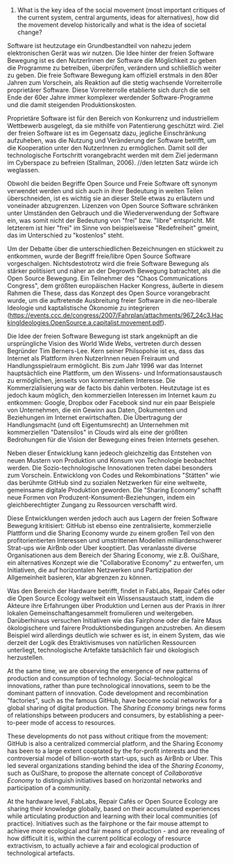 1. What is the key idea of the social movement (most important critiques of the current system, central arguments, ideas for alternatives), how did the movement develop historically and what is the idea of societal change?


Software ist heutzutage ein Grundbestandteil von nahezu jedem elektronischen Gerät was wir nutzen. Die Idee hinter der freien Software Bewegung ist es den NutzerInnen der Software die Möglichkeit zu geben die Programme zu betreiben, überprüfen, verändern und schließlich weiter zu geben. Die freie Software Bewegung kam offiziell erstmals in den 80er Jahren zum Vorschein, als Reaktion auf die stetig wachsende Vorreiterrolle proprietärer Software. Diese Vorreiterrolle etablierte sich durch die seit Ende der 60er Jahre immer komplexer werdender Software-Programme und die damit steigenden Produktionskosten.

Proprietäre Software ist für den Bereich von Konkurrenz und industriellem Wettbewerb ausgelegt, da sie mithilfe von Patentierung geschützt wird. Ziel der freien Software ist es im Gegensatz dazu, jegliche Einschränkung aufzuheben, was die Nutzung und Veränderung der Software betrifft, um die Kooperation unter den NutzerInnen zu ermöglichen. Damit soll der technologische Fortschritt vorangebracht werden mit dem Ziel jedermann im Cyberspace zu befreien (Stallman, 2006).
//den letzten Satz würde ich weglassen.

Obwohl die beiden Begriffe Open Source und Freie Software oft synonym verwendet werden und sich auch in ihrer Bedeutung in weiten Teilen überschneiden, ist es wichtig sie an dieser Stelle etwas zu erläutern und voneinader abzugrenzen. Lizenzen von Open Source Software schränken unter Umständen den Gebrauch und die Wiederverwendung der Software ein, was somit nicht der Bedeutung von "frei" bzw. "libre" entspricht. Mit letzterem ist hier "frei" im Sinne von beispielsweise "Redefreiheit" gmeint, das im Unterschied zu "kostenlos" steht.

Um der Debatte über die unterschiedlichen Bezeichnungen en stückweit zu entkommen, wurde der Begriff freie/libre Open Source Software vorgeschalgen. Nichtsdestotrotz wird die freie Software Bewegung als stärker politisiert und näher an der Degrowth Bewegung batrachtet, als die Open Source Bewegung. Ein Teilnehmer des "Chaos Communications Congress", dem größten europäischen Hacker Kongress, äußerte in diesem Rahmen die These, dass das Konzept des Open Source vorangebracht wurde, um die auftretende Ausbreitung freier Software in die neo-liberale Ideologie und kaptalistische Ökonomie zu integrieren (https://events.ccc.de/congress/2007/Fahrplan/attachments/967_24c3.HackingIdeologies.OpenSource.a.capitalist.movement.pdf). 

Die Idee der freien Software Bewegung ist stark angeknüpft an die ursprüngliche Vision des World Wide Webs, vertreten durch dessen Begründer Tim Berners-Lee. Kern seiner Philsopohie ist es, dass das Internet als Plattform ihren NutzerInnen neuen Freiraum und Handlungsspielraum ermöglicht. Bis zum Jahr 1996 war das Internet hauptsächlich eine Plattform, um den Wissens- und Informationsaustausch zu ermöglichen, jenseits von kommerziellem Interesse. Die Kommerzialisierung war de facto bis dahin verboten. Heutzutage ist es jedoch kaum möglich, den kommerziellen Interessen im Internet kaum zu entkommen: Google, Dropbox oder Facebook sind nur ein paar Beispiele von Unternehmen, die ein Gewinn aus Daten, Dokumenten und Beziehungen im Internet erwirtschaften. Die Übertragung der Handlungsmacht (und oft Eigentumsrecht) an Unternehmen mit kommerziellen "Datensilos" in Clouds wird als eine der größten Bedrohungen für die Vision der Bewegung eines freien Internets gesehen.

Neben dieser Entwicklung kann jedeoch gleichzeitig das Entstehen von neuen Mustern von Produktion und Konsum von Technologie beobachtet werden. Die Sozio-technologische Innovationen treten dabei besonders zum Vorschein. Entwicklong von Codes und Rekombinations "Stätten" wie das berühmte GitHub sind zu sozialen Netzwerken für eine weltweite, gemeinsame digitale Produktion geworden. Die "Sharing Economy" schafft neue Formen von Produzent-Konsument-Beziehungen, indem ein gleichberechtigter Zungang zu Ressourcen verschafft wird.

Diese Entwicklungen werden jedoch auch aus Lagern der freien Software Bewegung kritisiert: GitHub ist ebenso eine zentralisierte, kommerzielle Plattform und die Sharing Economy wurde zu einem großen Teil von den profitorientierten Interessen und umstrittenen Modellen milliardenschwerer Strat-ups wie AirBnb oder Uber kooptiert. Das veranlasste diverse Organisationen aus dem Bereich der Sharing Economy, wie z.B. OuiShare, ein alternatives Konzept wie die "Collaborative Economy" zu entwerfen, um Initiativen, die auf horizontalen Netzwerken und Partizipation der Allgemeinheit basieren, klar abgrenzen zu können.

Was den Bereich der Hardware betrifft, findet in FabLabs, Repair Cafés oder die Open Source Ecology weltweit ein Wissensaustauch statt, indem die Akteure ihre Erfahrungen über Produktion und Lernen aus der Praxis in ihrer lokalen Gemeinschaftangesammelt fromulieren und weitergeben. Darüberhinaus versuchen Initiativen wie das Fairphone oder die faire Maus ökologischere und fairere Produktionsbedingungen anzustreben. An diesem Beispiel wird allerdings deutlich wie schwer es ist, in einem System, das wie derzeit der Logik des Etraktivismuses von natürlichen Ressourcen unterliegt, technologische Artefakte tatsächlich fair und ökologisch herzustellen.

At the same time, we are observing the emergence of new patterns of production and consumption of technology. Social-technological innovations, rather than pure technological innovations, seem to be the dominant pattern of innovation. Code development and recombination "factories", such as the famous GitHub, have become social networks for a global sharing of digital production. The *Sharing Economy* brings new forms of relationships between producers and consumers, by establishing a peer-to-peer mode of access to resources.

These developments do not pass without critique from the movement: GitHub is also a centralized commercial platform, and the Sharing Economy has been to a large extent cooptated by the for-profit interests and the controversial model of billion-worth start-ups, such as AirBnb or Uber. This led several organizations standing behind the idea of the *Sharing Economy*, such as OuiShare, to propose the alternate concept of *Collaborative Economy* to distinguish initiatives based on horizontal networks and participation of a community.

At the hardware level, FabLabs, Repair Cafés or Open Source Ecology are sharing their knowledge globally, based on their accumulated experiences while articulating production and learning with their local communities (of practice). Initiatives such as the fairphone or the fair mouse attempt to achieve more ecological and fair means of production - and are revealing of how difficult it is, within the current political ecology of resource extractivism, to actually achieve a fair and ecological production of technological artefacts. 

